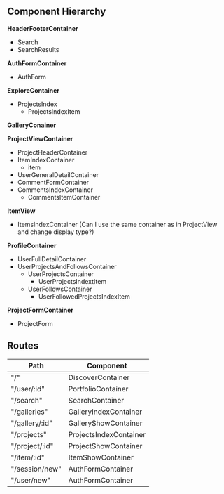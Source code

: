 ## Component Hierarchy

**HeaderFooterContainer**
  - Search
  - SearchResults

**AuthFormContainer**
 - AuthForm

**ExploreContainer**
 - ProjectsIndex
   - ProjectsIndexItem

**GalleryConainer**

**ProjectViewContainer**
  - ProjectHeaderContainer
  - ItemIndexContainer
    - item
  - UserGeneralDetailContainer
  - CommentFormContainer
  - CommentsIndexContainer
    - CommentsItemContainer

**ItemView**
  - ItemsIndexContainer (Can I use the same container as in ProjectView and change display type?)

**ProfileContainer**
 - UserFullDetailContainer
 - UserProjectsAndFollowsContainer
   - UserProjectsContainer
     - UserProjectsIndextItem
   - UserFollowsContainer
     - UserFollowedProjectsIndexItem

**ProjectFormContainer**
  - ProjectForm

## Routes

|Path                                             | Component               |
|-------------------------------------------------|-------------------------|
| "/"                                             | DiscoverContainer       |
| "/user/:id"                                     | PortfolioContainer      |
| "/search"                                       | SearchContainer         |
| "/galleries"                                    | GalleryIndexContainer   |
| "/gallery/:id"                                  | GalleryShowContainer    |
| "/projects"                                     | ProjectsIndexContainer  |
| "/project/:id"                                  | ProjectShowContainer    |
| "/item/:id"                                     | ItemShowContainer       |
| "/session/new"                                  | AuthFormContainer       |
| "/user/new"                                     | AuthFormContainer       |

